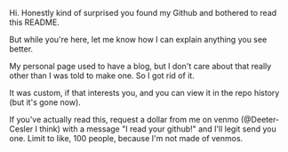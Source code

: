 Hi. Honestly kind of surprised you found my Github and bothered to read this README.

But while you're here, let me know how I can explain anything you see better.

My personal page used to have a blog, but I don't care about that really other than I was told to make one. So I got rid of it.

It was custom, if that interests you, and you can view it in the repo history (but it's gone now).

If you've actually read this, request a dollar from me on venmo (@Deeter-Cesler I think) with a message "I read your github!" and I'll legit send you one. Limit to like, 100 people, because I'm not made of venmos.